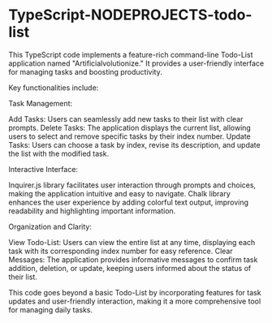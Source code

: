 # TypeScript-NODEPROJECTS-todo-list

This TypeScript code implements a feature-rich command-line Todo-List application named "Artificialvolutionize." It provides a user-friendly interface for managing tasks and boosting productivity.

Key functionalities include:

Task Management:

Add Tasks: Users can seamlessly add new tasks to their list with clear prompts.
Delete Tasks: The application displays the current list, allowing users to select and remove specific tasks by their index number.
Update Tasks: Users can choose a task by index, revise its description, and update the list with the modified task.

Interactive Interface:

Inquirer.js library facilitates user interaction through prompts and choices, making the application intuitive and easy to navigate.
Chalk library enhances the user experience by adding colorful text output, improving readability and highlighting important information.

Organization and Clarity:

View Todo-List: Users can view the entire list at any time, displaying each task with its corresponding index number for easy reference.
Clear Messages: The application provides informative messages to confirm task addition, deletion, or update, keeping users informed about the status of their list.

This code goes beyond a basic Todo-List by incorporating features for task updates and user-friendly interaction, making it a more comprehensive tool for managing daily tasks.
